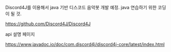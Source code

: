 Discord4J를 이용해서 java 기반 디스코드 음악봇 개발 예정.
java 연습하기 위한 코딩이 될 것.

https://github.com/Discord4J/Discord4J

api 설명 페이지

https://www.javadoc.io/doc/com.discord4j/discord4j-core/latest/index.html
